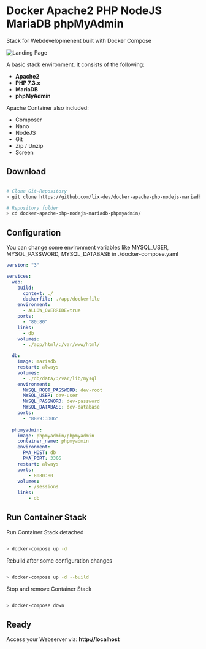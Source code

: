 # Docker Apache2 PHP NodeJS MariaDB phpMyAdmin

Stack for Webdevelopmenent built with Docker Compose

![Landing Page](https://i.ibb.co/vJjXdns/image.png)

A basic stack environment. It consists of the following:
- **Apache2**
- **PHP 7.3.x**
- **MariaDB**
- **phpMyAdmin**

Apache Container also included:
- Composer
- Nano
- NodeJS
- Git
- Zip / Unzip
- Screen

## Download
```bash

# Clone Git-Repository
> git clone https://github.com/lix-dev/docker-apache-php-nodejs-mariadb-phpmyadmin

# Repository folder
> cd docker-apache-php-nodejs-mariadb-phpmyadmin/

```

## Configuration

You can change some environment variables like MYSQL_USER, MYSQL_PASSWORD, MYSQL_DATABASE in ./docker-compose.yaml 

```yaml
version: "3"

services:
  web:
    build:
      context: ./
      dockerfile: ./app/dockerfile
    environment:
      - ALLOW_OVERRIDE=true
    ports:
      - "80:80"
    links:
      - db
    volumes:
      - ./app/html/:/var/www/html/

  db:
    image: mariadb
    restart: always
    volumes:
      - ./db/data/:/var/lib/mysql
    environment:
      MYSQL_ROOT_PASSWORD: dev-root
      MYSQL_USER: dev-user
      MYSQL_PASSWORD: dev-password
      MYSQL_DATABASE: dev-database
    ports:
      - "8889:3306"
  
  phpmyadmin:
    image: phpmyadmin/phpmyadmin
    container_name: phpmyadmin
    environment:
      PMA_HOST: db
      PMA_PORT: 3306
    restart: always
    ports:
        - 8080:80
    volumes:
        - /sessions
    links:
        - db
```

## Run Container Stack

Run Container Stack detached

```bash

> docker-compose up -d

```

Rebuild after some configuration changes	

```bash

> docker-compose up -d --build

```

Stop and remove Container Stack

```bash

> docker-compose down

```

## Ready

Access your Webserver via: **http://localhost**